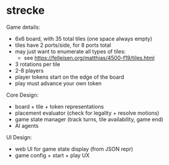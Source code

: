 # strecke

Game details:

 - 6x6 board, with 35 total tiles (one space always empty)
 - tiles have 2 ports/side, for 8 ports total
 - may just want to enumerate all types of tiles:
   - see https://felleisen.org/matthias/4500-f19/tiles.html
 - 3 rotations per tile
 - 2-8 players
 - player tokens start on the edge of the board
 - play must advance your own token

Core Design:

 - board + tile + token representations
 - placement evaluator (check for legality + resolve motions)
 - game state manager (track turns, tile availability, game end)
 - AI agents

UI Design:

 - web UI for game state display (from JSON repr)
 - game config + start + play UX


